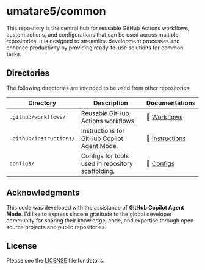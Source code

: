 # umatare5/common

This repository is the central hub for reusable GitHub Actions workflows, custom actions, and configurations that can be used across multiple repositories. It is designed to streamline development processes and enhance productivity by providing ready-to-use solutions for common tasks.

## Directories

The following directories are intended to be used from other repositories:

| Directory               | Description                                       | Documentations                                 |
| ----------------------- | ------------------------------------------------- | ---------------------------------------------- |
| `.github/workflows/`    | Reusable GitHub Actions workflows.                | 📖 [Workflows](docs/workflows/README.md)       |
| `.github/instructions/` | Instructions for GitHub Copilot Agent Mode.       | 📖 [Instructions](docs/instructions/README.md) |
| `configs/`              | Configs for tools used in repository scaffolding. | 📖 [Configs](docs/configs/README.md)           |

## Acknowledgments

This code was developed with the assistance of **GitHub Copilot Agent Mode**. I'd like to express sincere gratitude to the global developer community for sharing their knowledge, code, and expertise through open source projects and public repositories.

## License

Please see the [LICENSE](./LICENSE) file for details.

